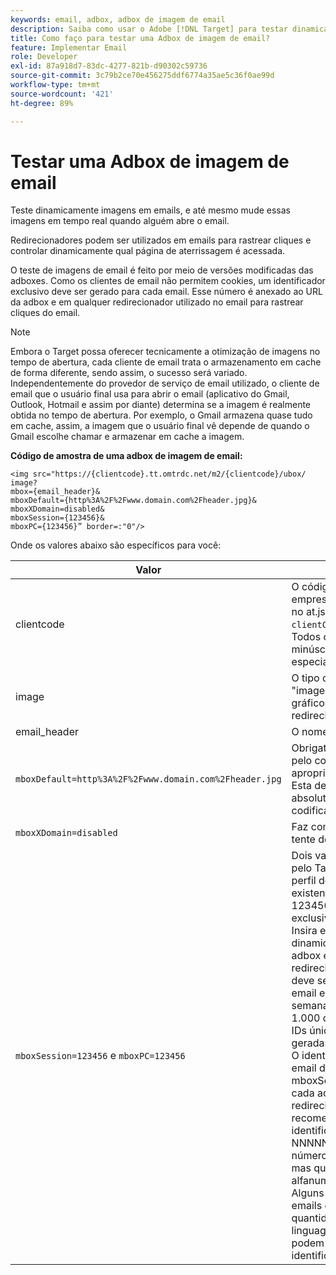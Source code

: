 ```yaml
---
keywords: email, adbox, adbox de imagem de email
description: Saiba como usar o Adobe [!DNL Target] para testar dinamicamente imagens em emails e até mesmo alterar essas imagens em tempo real quando alguém abrir o email.
title: Como faço para testar uma Adbox de imagem de email?
feature: Implementar Email
role: Developer
exl-id: 87a918d7-83dc-4277-821b-d90302c59736
source-git-commit: 3c79b2ce70e456275ddf6774a35ae5c36f0ae99d
workflow-type: tm+mt
source-wordcount: '421'
ht-degree: 89%

---
```


# Testar uma Adbox de imagem de email

Teste dinamicamente imagens em emails, e até mesmo mude essas imagens em tempo real quando alguém abre o email.

Redirecionadores podem ser utilizados em emails para rastrear cliques e controlar dinamicamente qual página de aterrissagem é acessada.

O teste de imagens de email é feito por meio de versões modificadas das adboxes. Como os clientes de email não permitem cookies, um identificador exclusivo deve ser gerado para cada email. Esse número é anexado ao URL da adbox e em qualquer redirecionador utilizado no email para rastrear cliques do email.

>[!NOTE]
>
>Embora o Target possa oferecer tecnicamente a otimização de imagens no tempo de abertura, cada cliente de email trata o armazenamento em cache de forma diferente, sendo assim, o sucesso será variado. Independentemente do provedor de serviço de email utilizado, o cliente de email que o usuário final usa para abrir o email (aplicativo do Gmail, Outlook, Hotmail e assim por diante) determina se a imagem é realmente obtida no tempo de abertura. Por exemplo, o Gmail armazena quase tudo em cache, assim, a imagem que o usuário final vê depende de quando o Gmail escolhe chamar e armazenar em cache a imagem.

**Código de amostra de uma adbox de imagem de email:**

```
<img src="https://{clientcode}.tt.omtrdc.net/m2/​{clientcode}/ubox/​image?
mbox={email_header}&
mboxDefault=​{http%3A%2F%2Fwww.domain.com%2Fheader.jpg}&
mboxXDomain=disabled&
mboxSession={123456}&
mboxPC={123456}” border=:"0"/>
```

Onde os valores abaixo são específicos para você:

| Valor | Descrição |
|--- |--- |
| clientcode | O código de cliente de sua empresa. Localize o código no at.js listado como `clientCode='yourclientcode'`. Todos os caracteres em minúsculas e sem caracteres especiais. |
| image | O tipo de oferta. É sempre &quot;image&quot; para anúncios gráficos e &quot;page&quot; para redirecionadores. |
| email_header | O nome da adbox. |
| `mboxDefault=http%3A%2F%2Fwww.domain.com%2Fheader.jpg` | Obrigatório. Substitua o URL pelo conteúdo padrão apropriado para sua adbox. Esta deve ser uma referência absoluta e deve ser codificada no URL. |
| `mboxXDomain=disabled` | Faz com que o Target não tente definir um cookie. |
| `mboxSession=123456` e `mboxPC=123456` | Dois valores são exigidos pelo Target para mesclar o perfil do usuário com o perfil existente para o seu site. 123456 é o identificador exclusivo gerado por email. Insira esse valor dinamicamente em cada adbox e URL de redirecionador. Esse número deve ser único para cada email enviado. Se um email semanal é enviado para 1.000 destinatários, 1.000 IDs únicas devem ser geradas.<br>O identificador único por email deve ser atribuído ao mboxSession e mboxPC em cada adbox e URL de redirecionador. O formato recomendado para esse identificador é timestamp-NNNNN, onde NNNNN é um número aleatório de 5 dígitos, mas qualquer formato alfanumérico funcionará. Alguns serviços de envio de emails em grandes quantidades e qualquer linguagem de programação podem gerar esse identificador único. |
